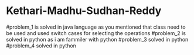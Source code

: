 # Kethari-Madhu-Sudhan-Reddy

  #problem_1 is solved in java language as you mentioned that class need to be used and used switch cases for selecting the operations
  #problem_2 is solved in python as i am fammiler with python
  #problem_3 solved in python
  #problem_4 solved in python
